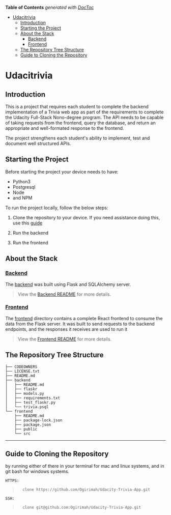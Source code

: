 <!-- START doctoc generated TOC please keep comment here to allow auto update -->
<!-- DON'T EDIT THIS SECTION, INSTEAD RE-RUN doctoc TO UPDATE -->
**Table of Contents**  *generated with [DocToc](https://github.com/thlorenz/doctoc)*

- [Udacitrivia](#udacitrivia)
  - [Introduction](#introduction)
  - [Starting the Project](#starting-the-project)
  - [About the Stack](#about-the-stack)
    - [Backend](#backend)
    - [Frontend](#frontend)
  - [The Repository Tree Structure](#the-repository-tree-structure)
  - [Guide to Cloning the Repository](#guide-to-cloning-the-repository)

<!-- END doctoc generated TOC please keep comment here to allow auto update -->

# Udacitrivia

## Introduction

This is a project that requires each student to complete the backend implementation of a Trivia web app as part of the requirements to complete the Udacity Full-Stack Nono-degree program. The API needs to be capable of taking requests from the frontend, query the database, and return an appropriate and well-formated response to the frontend.

The project strengthens each student's ability to implement, test and document well structured APIs.

## Starting the Project

Before starting the project your device needs to have:
- Python3
- Postgresql
- Node
- and NPM

To run the project locally, follow the below steps:

1. Clone the repository to your device. If you need assistance doing this, use this [guide]()

1. Run the backend

1. Run the frontend

## About the Stack

### [Backend](./backend/README.md)

The [backend](./backend/README.md) was built using Flask and SQLAlchemy server. 

> View the [Backend README](./backend/README.md) for more details.

### [Frontend](./frontend/README.md)

The [frontend](./frontend/README.md) directory contains a complete React frontend to consume the data from the Flask server. It was built to send requests to the backend endpoints, and the responses it receives are used to run it

> View the [Frontend README](./frontend/README.md) for more details.

## The Repository Tree Structure

```
├── CODEOWNERS
├── LICENSE.txt
├── README.md
├── backend
│   ├── README.md
│   ├── flaskr
│   ├── models.py
│   ├── requirements.txt
│   ├── test_flaskr.py
│   └── trivia.psql
└── frontend
    ├── README.md
    ├── package-lock.json
    ├── package.json
    ├── public
    └── src
```

---

## Guide to Cloning the Repository

by running either of there in your terminal for mac and linux systems, and in git bash for windows systems.

    HTTPS:

>       clone https://github.com/Ogirimah/Udacity-Trivia-App.git

    SSH:

>       clone git@github.com:Ogirimah/Udacity-Trivia-App.git
